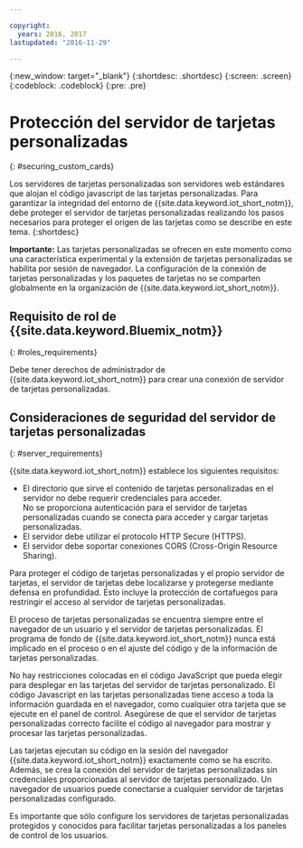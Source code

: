 ```yaml
---

copyright:
  years: 2016, 2017
lastupdated: "2016-11-29"

---
```


{:new_window: target="\_blank"}
{:shortdesc: .shortdesc}
{:screen: .screen}
{:codeblock: .codeblock}
{:pre: .pre}

# Protección del servidor de tarjetas personalizadas
{: #securing_custom_cards}

Los servidores de tarjetas personalizadas son servidores web estándares que alojan el código javascript de las tarjetas personalizadas. Para garantizar la integridad del entorno de {{site.data.keyword.iot_short_notm}}, debe proteger el servidor de tarjetas personalizadas realizando los pasos necesarios para proteger el origen de las tarjetas como se describe en este tema.
{:shortdesc}

**Importante:** Las tarjetas personalizadas se ofrecen en este momento como una característica experimental y la extensión de tarjetas personalizadas se habilita por sesión de navegador. La configuración de la conexión de tarjetas personalizadas y los paquetes de tarjetas no se comparten globalmente en la organización de {{site.data.keyword.iot_short_notm}}.

## Requisito de rol de {{site.data.keyword.Bluemix_notm}}
{: #roles_requirements}

Debe tener derechos de administrador de {{site.data.keyword.iot_short_notm}} para crear una conexión de servidor de tarjetas personalizadas.

## Consideraciones de seguridad del servidor de tarjetas personalizadas
{: #server_requirements}

{{site.data.keyword.iot_short_notm}} establece los siguientes requisitos:
- El directorio que sirve el contenido de tarjetas personalizadas en el servidor no debe requerir credenciales para acceder.  
No se proporciona autenticación para el servidor de tarjetas personalizadas cuando se conecta para acceder y cargar tarjetas personalizadas.
- El servidor debe utilizar el protocolo HTTP Secure (HTTPS).
- El servidor debe soportar conexiones CORS (Cross-Origin Resource Sharing).  

Para proteger el código de tarjetas personalizadas y el propio servidor de tarjetas, el servidor de tarjetas debe localizarse y protegerse mediante defensa en profundidad. Esto incluye la protección de cortafuegos para restringir el acceso al servidor de tarjetas personalizadas.

El proceso de tarjetas personalizadas se encuentra siempre entre el navegador de un usuario y el servidor de tarjetas personalizadas. El programa de fondo de {{site.data.keyword.iot_short_notm}} nunca está implicado en el proceso o en el ajuste del código y de la información de tarjetas personalizadas.

No hay restricciones colocadas en el código JavaScript que pueda elegir para desplegar en las tarjetas del servidor de tarjetas personalizado. El código Javascript en las tarjetas personalizadas tiene acceso a toda la información guardada en el navegador, como cualquier otra tarjeta que se ejecute en el panel de control.  Asegúrese de que el servidor de tarjetas personalizadas correcto facilite el código al navegador para mostrar y procesar las tarjetas personalizadas.

Las tarjetas ejecutan su código en la sesión del navegador {{site.data.keyword.iot_short_notm}} exactamente como se ha escrito. Además, se crea la conexión del servidor de tarjetas personalizadas sin credenciales proporcionadas al servidor de tarjetas personalizado. Un navegador de usuarios puede conectarse a cualquier servidor de tarjetas personalizadas configurado.

Es importante que sólo configure los servidores de tarjetas personalizadas protegidos y conocidos para facilitar tarjetas personalizadas a los paneles de control de los usuarios.   
